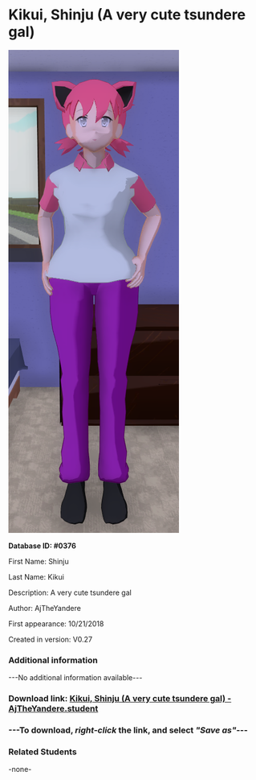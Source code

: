 # Kikui, Shinju (A very cute tsundere gal)

<img src="../../Files/Images/Kikui, Shinju (A very cute tsundere gal).png" title="Kikui, Shinju (A very cute tsundere gal) - AjTheYandere">

**Database ID: #0376**

First Name: Shinju

Last Name: Kikui

Description: A very cute tsundere gal

Author: AjTheYandere

First appearance: 10/21/2018

Created in version: V0.27

### Additional information

---No additional information available---

### Download link: <a href="https://raw.githubusercontent.com/Arbiter1223/Daigaku-Gurashi-Custom-Students/master/Files/Student%20Files/Kikui%2C%20Shinju%20(A%20very%20cute%20tsundere%20gal)%20-%20AjTheYandere.student">Kikui, Shinju (A very cute tsundere gal) - AjTheYandere.student</a>

### ---**To download, _right-click_ the link, and select _"Save as"_**---

### Related Students

-none-
